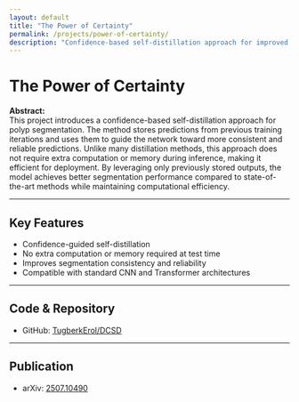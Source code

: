 ```yaml
---
layout: default
title: "The Power of Certainty"
permalink: /projects/power-of-certainty/
description: "Confidence-based self-distillation approach for improved polyp segmentation."
---
```


# The Power of Certainty

**Abstract:**  
This project introduces a confidence-based self-distillation approach for polyp segmentation. The method stores predictions from previous training iterations and uses them to guide the network toward more consistent and reliable predictions. Unlike many distillation methods, this approach does not require extra computation or memory during inference, making it efficient for deployment. By leveraging only previously stored outputs, the model achieves better segmentation performance compared to state-of-the-art methods while maintaining computational efficiency.

---

## Key Features
- Confidence-guided self-distillation  
- No extra computation or memory required at test time  
- Improves segmentation consistency and reliability  
- Compatible with standard CNN and Transformer architectures

---


## Code & Repository
- GitHub: [TugberkErol/DCSD](https://github.com/TugberkErol/DCSD)

---

## Publication
- arXiv: [2507.10490](https://arxiv.org/abs/2507.10490)


